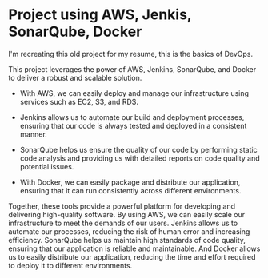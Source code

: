 
# Project using AWS, Jenkis, SonarQube, Docker

I'm recreating this old project for my resume, this is the basics of DevOps.

This project leverages the power of AWS, Jenkins, SonarQube, and Docker to deliver a robust and scalable solution. 

- With AWS, we can easily deploy and manage our infrastructure using services such as EC2, S3, and RDS. 

- Jenkins allows us to automate our build and deployment processes, ensuring that our code is always tested and deployed in a consistent manner. 

- SonarQube helps us ensure the quality of our code by performing static code analysis and providing us with detailed reports on code quality and potential issues. 

- With Docker, we can easily package and distribute our application, ensuring that it can run consistently across different environments.

Together, these tools provide a powerful platform for developing and delivering high-quality software. By using AWS, we can easily scale our infrastructure to meet the demands of our users. Jenkins allows us to automate our processes, reducing the risk of human error and increasing efficiency. SonarQube helps us maintain high standards of code quality, ensuring that our application is reliable and maintainable. And Docker allows us to easily distribute our application, reducing the time and effort required to deploy it to different environments.
